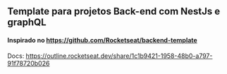 ## Template para projetos Back-end com NestJs e graphQL

#### Inspirado no https://github.com/Rocketseat/backend-template

Docs: https://outline.rocketseat.dev/share/1c1b9421-1958-48b0-a797-91f78720b026
